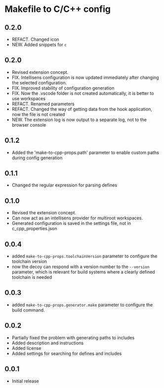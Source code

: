 # Makefile to C/C++ config

## 0.2.0
* REFACT. Changed icon
* NEW. Added snippets for `c`

## 0.2.0

* Revised extension concept.
* FIX. Intellisens configuration is now updated immediately after changing the selected configuration.
* FIX. Improved stability of configuration generation
* FIX. Now the .vscode folder is not created automatically, it is better to use workspaces
* REFACT. Renamed parameters
* REFACT. Changed the way of getting data from the hook application, now the file is not created
* NEW. The extension log is now output to a separate log, not to the browser console

## 0.1.2

* Added the 'make-to-cpp-props.path' parameter to enable custom paths during config generation

## 0.1.1

* Changed the regular expression for parsing defines

## 0.1.0

* Revised the extension concept.
* Can now act as an intellisens provider for multiroot workspaces.
* Generated configuration is saved in the settings file, not in c_cpp_properties.json

## 0.0.4

* added `make-to-cpp-props.toolchainVersion` parameter to configure the toolchain version
* now the decoy can respond with a version number to the `--version` parameter, which is relevant for build systems where a clearly defined toolchain is needed

## 0.0.3

* added `make-to-cpp-props.generator.make` parameter to configure the build command.

## 0.0.2

* Partially fixed the problem with generating paths to includes
* Added description and instructions
* Added license
* Added settings for searching for defines and includes

## 0.0.1

* Initial release
